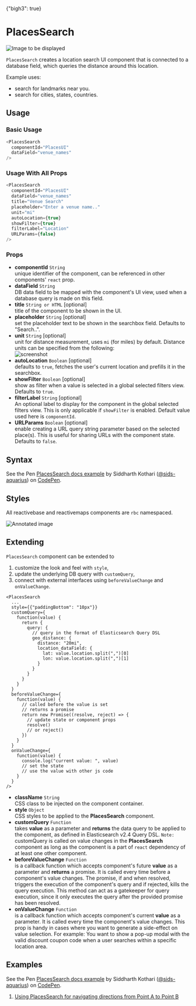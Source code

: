 {"bigh3": true}

# PlacesSearch

![Image to be displayed](https://i.imgur.com/XnuaS4T.png)

`PlacesSearch` creates a location search UI component that is connected to a database field, which queries the distance around this location.

Example uses:

* search for landmarks near you.
* search for cities, states, countries.

## Usage

### Basic Usage

```js
<PlacesSearch
  componentId="PlacesUI"
  dataField="venue_names"
/>
```

### Usage With All Props

```js
<PlacesSearch
  componentId="PlacesUI"
  dataField="venue_names"
  title="Venue Search"
  placeholder="Enter a venue name.."
  unit="mi"
  autoLocation={true}
  showFilter={true}
  filterLabel="Location"
  URLParams={false}
/>
```

### Props

- **componentId** `String`  
    unique identifier of the component, can be referenced in other components' `react` prop.
- **dataField** `String`  
    DB data field to be mapped with the component's UI view, used when a database query is made on this field.
- **title** `String or HTML` [optional]  
    title of the component to be shown in the UI.
- **placeholder** `String` [optional]  
    set the placeholder text to be shown in the searchbox field. Defaults to "Search..".
- **unit** `String` [optional]  
    unit for distance measurement, uses `mi` (for miles) by default. Distance units can be specified from the following:  
    ![screenshot](https://i.imgur.com/STbeagk.png)
- **autoLocation** `Boolean` [optional]  
    defaults to `true`, fetches the user's current location and prefills it in the searchbox.
- **showFilter** `Boolean` [optional]  
    show as filter when a value is selected in a global selected filters view. Defaults to `true`.
- **filterLabel** `String` [optional]  
    An optional label to display for the component in the global selected filters view. This is only applicable if `showFilter` is enabled. Default value used here is `componentId`.
- **URLParams** `Boolean` [optional]  
    enable creating a URL query string parameter based on the selected place(s). This is useful for sharing URLs with the component state. Defaults to `false`.

## Syntax

<p data-height="500" data-theme-id="light" data-slug-hash="prYzpy" data-default-tab="js" data-user="sids-aquarius" data-embed-version="2" data-pen-title="PlacesSearch docs example" class="codepen">See the Pen <a href="https://codepen.io/sids-aquarius/pen/prYzpy/">PlacesSearch docs example</a> by Siddharth Kothari (<a href="https://codepen.io/sids-aquarius">@sids-aquarius</a>) on <a href="https://codepen.io">CodePen</a>.</p>
<script async src="https://production-assets.codepen.io/assets/embed/ei.js"></script>

## Styles

All reactivebase and reactivemaps components are `rbc` namespaced.

![Annotated image](https://i.imgur.com/lNFcxSA.png)

## Extending

`PlacesSearch` component can be extended to
1. customize the look and feel with `style`,
2. update the underlying DB query with `customQuery`,
3. connect with external interfaces using `beforeValueChange` and `onValueChange`.

```
<PlacesSearch
  ...
  style={{"paddingBottom": "10px"}}
  customQuery={
    function(value) {
      return {
        query: {
          // query in the format of Elasticsearch Query DSL
          geo_distance: {
            distance: "20mi",
            location_dataField: {
              lat: value.location.split(",")[0]
              lon: value.location.split(",")[1]
            }
          }
        }
      }
    }
  }
  beforeValueChange={
    function(value) {
      // called before the value is set
      // returns a promise
      return new Promise((resolve, reject) => {
        // update state or component props
        resolve()
        // or reject()
      })
    }
  }
  onValueChange={
    function(value) {
      console.log("current value: ", value)
      // set the state
      // use the value with other js code
    }
  }
/>
```

- **className** `String`  
    CSS class to be injected on the component container.
- **style** `Object`  
    CSS styles to be applied to the **PlacesSearch** component.
- **customQuery** `Function`  
    takes **value** as a parameter and **returns** the data query to be applied to the component, as defined in Elasticsearch v2.4 Query DSL.
    `Note:` customQuery is called on value changes in the **PlacesSearch** component as long as the component is a part of `react` dependency of at least one other component.
- **beforeValueChange** `Function`  
    is a callback function which accepts component's future **value** as a parameter and **returns** a promise. It is called every time before a component's value changes. The promise, if and when resolved, triggers the execution of the component's query and if rejected, kills the query execution. This method can act as a gatekeeper for query execution, since it only executes the query after the provided promise has been resolved.
- **onValueChange** `Function`  
    is a callback function which accepts component's current **value** as a parameter. It is called every time the component's value changes. This prop is handy in cases where you want to generate a side-effect on value selection. For example:  You want to show a pop-up modal with the valid discount coupon code when a user searches within a specific location area.

## Examples

<p data-height="500" data-theme-id="light" data-slug-hash="prYzpy" data-default-tab="result" data-user="sids-aquarius" data-embed-version="2" data-pen-title="PlacesSearch docs example" class="codepen">See the Pen <a href="https://codepen.io/sids-aquarius/pen/prYzpy/">PlacesSearch docs example</a> by Siddharth Kothari (<a href="https://codepen.io/sids-aquarius">@sids-aquarius</a>) on <a href="https://codepen.io">CodePen</a>.</p>
<script async src="https://production-assets.codepen.io/assets/embed/ei.js"></script>

1. [Using PlacesSearch for navigating directions from Point A to Point B](../playground/?knob-title=Geo%20Distance%20Slider&knob-URLParams%20%28not%20visible%20in%20storybook%29=true&knob-filterLabel=GeoDistance%20filter&knob-defaultSelected=%7B"label"%3A"Less%20than%20100%20miles"%2C"location"%3A"London"%7D&knob-rangeLabels=%7B"start"%3A"Start"%2C"end"%3A"End"%7D&knob-range=%7B"start"%3A0%2C"end"%3A50%7D&knob-URLParams%20%28not%20visible%20on%20storybook%29=true&knob-showFilter=true&knob-placeholderDropdown=Select%20radius&knob-stepValue=1&knob-autoLocation=true&knob-unit=mi&knob-placeholder=Search%20Location&selectedKind=map%2FPlacesSearch&selectedStory=Basic%20-%20Direction%20Demo&full=0&down=1&left=1&panelRight=0&downPanel=storybooks%2Fstorybook-addon-knobs)

